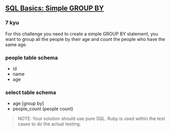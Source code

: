 <h2><a href=https://www.codewars.com/kata/58111f4ee10b5301a7000175/train/sql target="_blank">SQL Basics: Simple GROUP BY</a></h2><h3>7 kyu</h3><p>For this challenge you need to create a simple GROUP BY statement, you want to group all the people by their age and count the people who have the same age.</p><h3 id="people-table-schema">people table schema</h3><ul><li>id</li><li>name</li><li>age</li></ul><h3 id="select-table-schema">select table schema</h3><ul><li>age [group by]</li><li>people_count (people count)</li></ul><blockquote><p>NOTE: Your solution should use pure SQL. Ruby is used within the test cases to do the actual testing.</p></blockquote>